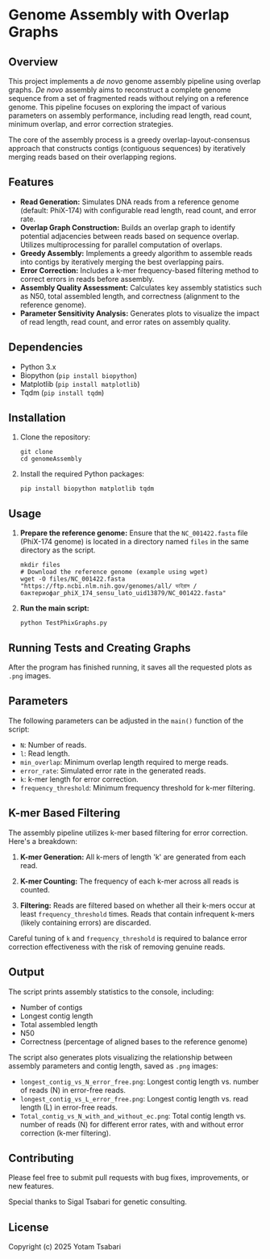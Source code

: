 # Genome Assembly with Overlap Graphs

## Overview

This project implements a *de novo* genome assembly pipeline using overlap graphs. *De novo* assembly aims to reconstruct a complete genome sequence from a set of fragmented reads without relying on a reference genome. This pipeline focuses on exploring the impact of various parameters on assembly performance, including read length, read count, minimum overlap, and error correction strategies.

The core of the assembly process is a greedy overlap-layout-consensus approach that constructs contigs (contiguous sequences) by iteratively merging reads based on their overlapping regions.

## Features

*   **Read Generation:** Simulates DNA reads from a reference genome (default: PhiX-174) with configurable read length, read count, and error rate.
*   **Overlap Graph Construction:** Builds an overlap graph to identify potential adjacencies between reads based on sequence overlap. Utilizes multiprocessing for parallel computation of overlaps.
*   **Greedy Assembly:** Implements a greedy algorithm to assemble reads into contigs by iteratively merging the best overlapping pairs.
*   **Error Correction:** Includes a k-mer frequency-based filtering method to correct errors in reads before assembly.
*   **Assembly Quality Assessment:** Calculates key assembly statistics such as N50, total assembled length, and correctness (alignment to the reference genome).
*   **Parameter Sensitivity Analysis:** Generates plots to visualize the impact of read length, read count, and error rates on assembly quality.

## Dependencies

*   Python 3.x
*   Biopython (`pip install biopython`)
*   Matplotlib (`pip install matplotlib`)
*   Tqdm (`pip install tqdm`)

## Installation

1.  Clone the repository:

    ```
    git clone 
    cd genomeAssembly
    ```

2.  Install the required Python packages:

    ```
    pip install biopython matplotlib tqdm
    ```

## Usage

1.  **Prepare the reference genome:** Ensure that the `NC_001422.fasta` file (PhiX-174 genome) is located in a directory named `files` in the same directory as the script.
    ```
    mkdir files
    # Download the reference genome (example using wget)
    wget -O files/NC_001422.fasta "https://ftp.ncbi.nlm.nih.gov/genomes/all/ ভাইরাস / бактериофаг_phiX_174_sensu_lato_uid13879/NC_001422.fasta"
    ```

2.  **Run the main script:**

    ```
    python TestPhixGraphs.py
    ```


## Running Tests and Creating Graphs

After the program has finished running, it saves all the requested plots as `.png` images.

## Parameters

The following parameters can be adjusted in the `main()` function of the script:

*   `N`: Number of reads.
*   `l`: Read length.
*   `min_overlap`: Minimum overlap length required to merge reads.
*   `error_rate`: Simulated error rate in the generated reads.
*   `k`: k-mer length for error correction.
*   `frequency_threshold`: Minimum frequency threshold for k-mer filtering.

## K-mer Based Filtering

The assembly pipeline utilizes k-mer based filtering for error correction. Here's a breakdown:

1.  **K-mer Generation:** All k-mers of length 'k' are generated from each read.

2.  **K-mer Counting:** The frequency of each k-mer across all reads is counted.

3.  **Filtering:** Reads are filtered based on whether all their k-mers occur at least `frequency_threshold` times. Reads that contain infrequent k-mers (likely containing errors) are discarded.

Careful tuning of `k` and `frequency_threshold` is required to balance error correction effectiveness with the risk of removing genuine reads.

## Output

The script prints assembly statistics to the console, including:

*   Number of contigs
*   Longest contig length
*   Total assembled length
*   N50
*   Correctness (percentage of aligned bases to the reference genome)

The script also generates plots visualizing the relationship between assembly parameters and contig length, saved as `.png` images:

*   `longest_contig_vs_N_error_free.png`: Longest contig length vs. number of reads (N) in error-free reads.
*   `longest_contig_vs_L_error_free.png`: Longest contig length vs. read length (L) in error-free reads.
*   `Total_contig_vs_N_with_and_without_ec.png`: Total contig length vs. number of reads (N) for different error rates, with and without error correction (k-mer filtering).

## Contributing

Please feel free to submit pull requests with bug fixes, improvements, or new features.

Special thanks to Sigal Tsabari for genetic consulting.
## License

Copyright (c) 2025 Yotam Tsabari

